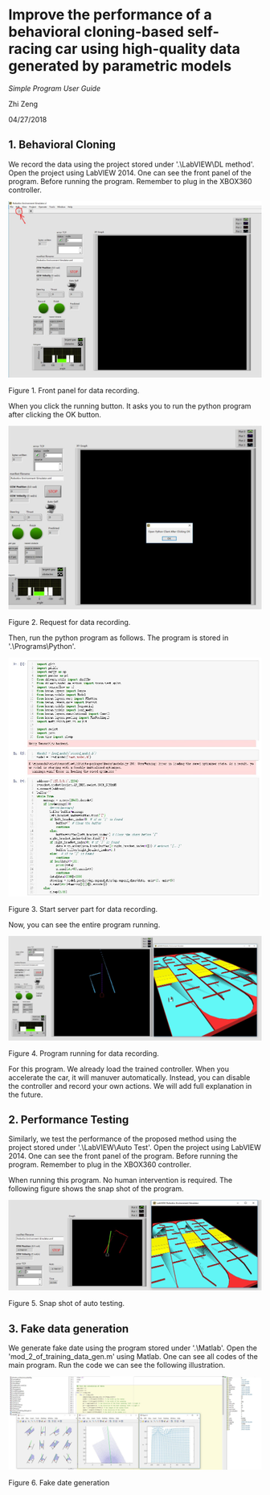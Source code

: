 # Improve the performance of a behavioral cloning-based self-racing car using high-quality data generated by parametric models

*Simple Program User Guide*

Zhi Zeng

04/27/2018

[//]: # (Image References)
[image1]: ./images/front_panel_for_data_recording.JPG
[image2]: ./images/connection_for_data_recording.JPG
[image3]: ./images/python_for_data_recording.JPG
[image4]: ./images/program_for_data_recording.JPG
[image5]: ./images/auto_testing.JPG
[image6]: ./images/fake_data_generation.JPG

## 1. Behavioral Cloning

We record the data using the project stored under '.\LabVIEW\DL method'. Open the project using LabVIEW 2014. One can see the front panel of the program. Before running the program. Remember to plug in the XBOX360 controller.

![alt text][image1]

Figure 1. Front panel for data recording.

When you click the running button. It asks you to run the python program after clicking the OK button.

![alt text][image2]

Figure 2. Request for data recording.

Then, run the python program as follows. The program is stored in '.\Programs\Python'.

![alt text][image3]

Figure 3. Start server part for data recording.

Now, you can see the entire program running.

![alt text][image4]

Figure 4. Program running for data recording.

For this program. We already load the trained controller. When you accelerate the car, it will manuver automatically. Instead, you can disable the controller and record your own actions. We will add full explanation in the future. 

## 2. Performance Testing

Similarly, we test the performance of the proposed method using the project stored under '.\LabVIEW\Auto Test'. Open the project using LabVIEW 2014. One can see the front panel of the program. Before running the program. Remember to plug in the XBOX360 controller.

When running this program. No human intervention is required. The following figure shows the snap shot of the program.

![alt text][image5]

Figure 5. Snap shot of auto testing.

## 3. Fake data generation

We generate fake date using the program stored under '.\Matlab'. Open the 'mod_2_of_training_data_gen.m' using Matlab. One can see all codes of the main program. Run the code we can see the following illustration.

 ![alt text][image6]

Figure 6. Fake date generation

